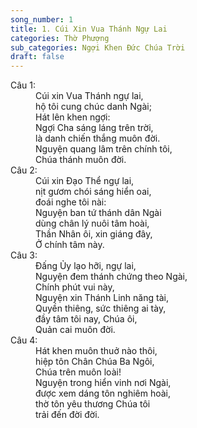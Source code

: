 ```yaml
---
song_number: 1
title: 1. Cúi Xin Vua Thánh Ngự Lai
categories: Thờ Phượng
sub_categories: Ngợi Khen Đức Chúa Trời
draft: false
---
```

<dl><dt>Câu 1:</dt><dd data-verse="1">Cúi xin Vua Thánh ngự lai, <br/>hộ tôi cung chúc danh Ngài; <br/>Hát lên khen ngợi: <br/>Ngợi Cha sáng láng trên trời, <br/>là danh chiến thắng muôn đời. <br/>Nguyện quang lâm trên chính tôi, <br/>Chúa thánh muôn đời. </dd><dt>Câu 2:</dt><dd data-verse="2">Cúi xin Đạo Thể ngự lai, <br/>nịt gươm chói sáng hiển oai, <br/>đoái nghe tôi nài: <br/>Nguyện ban tứ thánh dân Ngài <br/>dùng chân lý nuôi tâm hoài, <br/>Thần Nhân ôi, xin giáng đây, <br/>Ở chính tâm này. </dd><dt>Câu 3:</dt><dd data-verse="3">Đấng Ủy lạo hỡi, ngự lai, <br/>Nguyện đem thánh chứng theo Ngài, <br/>Chính phút vui này, <br/>Nguyện xin Thánh Linh năng tài, <br/>Quyền thiêng, sức thiêng ai tày, <br/>đầy tâm tôi nay, Chúa ôi, <br/>Quản cai muôn đời. </dd><dt>Câu 4:</dt><dd data-verse="4">Hát khen muôn thuở nào thôi, <br/>hiệp tôn Chân Chúa Ba Ngôi, <br/>Chúa trên muôn loài! <br/>Nguyện trong hiển vinh nơi Ngài, <br/>được xem dáng tôn nghiêm hoài, <br/>thờ tôn yêu thương Chúa tôi <br/>trải đến đời đời. </dd></dl>